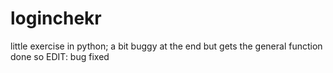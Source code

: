 # loginchekr
little exercise in python; a bit buggy at the end but gets the general function done so
EDIT: bug fixed 
